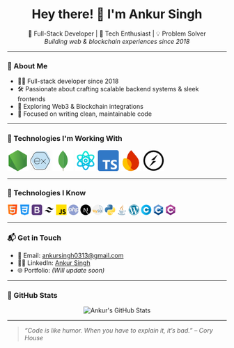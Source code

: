 <h1 align="center">Hey there! 👋 I'm Ankur Singh</h1>

<p align="center">
  🚀 Full-Stack Developer | 🧠 Tech Enthusiast | 💡 Problem Solver<br>
  <em>Building web & blockchain experiences since 2018</em>
</p>

---

### 🚀 About Me

- 🧑‍💻 Full-stack developer since 2018
- 🛠️ Passionate about crafting scalable backend systems & sleek frontends
- 🔗 Exploring Web3 & Blockchain integrations
- 🎯 Focused on writing clean, maintainable code

---

### 🧰 Technologies I'm Working With

<p align="left">
  <img src="./images/node-js.png" width="48" title="Node.js" />
  <img src="./images/Express-js.png" width="48" title="Express.js" />
  <img src="./images/mongodb.svg" width="48" title="MongoDB" />
  <img src="./images/science.png" width="48" title="React / React Native" />
  <img src="./images/typescript.png" width="48" title="TypeScript" />
  <img src="./images/firebase.png" width="48" title="Firebase" />
  <img src="./images/socket.io.png" width="48" title="Socket.IO" />
</p>

---

### 🧠 Technologies I Know

<p align="left">
  <img src="./images/html.png" width="24" title="HTML" />
  <img src="./images/css-3.png" width="24" title="CSS" />
  <img src="./images/bootstrap.png" width="24" title="Bootstrap" />
  <img src="./images/tailwind-css.svg" width="24" title="Tailwind CSS" />
  <img src="./images/js.png" width="24" title="JavaScript" />
  <img src="./images/php.png" width="24" title="PHP" />
  <img src="./images/next-js.svg" width="24" title="Next.js" />
  <img src="./images/mysql.png" width="24" title="MySQL" />
  <img src="./images/python.png" width="24" title="Python" />
  <img src="./images/java.png" width="24" title="Java" />
  <img src="./images/wordpress.png" width="24" title="WordPress" />
  <img src="./images/letter-c.png" width="24" title="C" />
  <img src="./images/c-.png" width="24" title="C++" />
  <img src="./images/c-sharp.png" width="24" title="C#" />
</p>

---

### 📬 Get in Touch

- 📧 Email: [ankursingh0313@gmail.com](mailto:ankursingh0313@gmail.com)
- 🧑‍💼 LinkedIn: [Ankur Singh](https://www.linkedin.com/in/ankur-singh-874820353)
- 🌐 Portfolio: *(Will update soon)*

---

### 📌 GitHub Stats

<p align="center">
  <img src="https://github-readme-stats.vercel.app/api?username=ankursingh0313&show_icons=true&theme=radical" alt="Ankur's GitHub Stats" />
</p>

---

> *“Code is like humor. When you have to explain it, it’s bad.” – Cory House*
